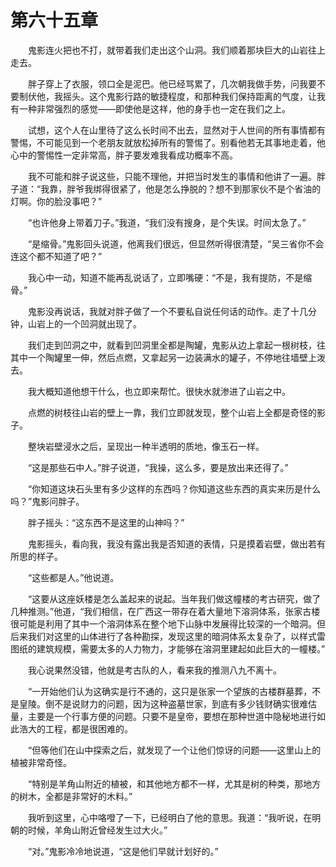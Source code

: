 # 第六十五章


　　鬼影连火把也不打，就带着我们走出这个山洞。我们顺着那块巨大的山岩往上走去。

　　胖子穿上了衣服，领口全是泥巴。他已经骂累了，几次朝我做手势，问我要不要制伏他，我摇头。这个鬼影行路的敏捷程度，和那种我们保持距离的气度，让我有一种非常强烈的感觉——即使他是这祥，他的身手也一定在我们之上。

　　试想，这个人在山里待了这么长时间不出去，显然对于人世间的所有事情都有警惕，不可能见到一个老朋友就放松掉所有的警惕了。别看他若无其事地走着，他心中的警惕性一定非常高，胖子要发难我看成功概率不高。

　　我不可能和胖子说这些，只能不理他，并把当时发生的事情和他讲了一遍。胖子道：“我靠，胖爷我绑得很紧了，他是怎么挣脱的？想不到那家伙不是个省油的灯啊。你的脸没事吧？”

　　“也许他身上带着刀子。”我道，“我们没有搜身，是个失误。时间太急了。”

　　“是缩骨。”鬼影回头说道，他离我们很远，但显然听得很清楚，“吴三省你不会连这个都不知道了吧？”

　　我心中一动，知道不能再乱说话了，立即嘴硬：“不是，我有提防，不是缩骨。”

　　鬼影没再说话，我就对胖子做了一个不要私自说任何话的动作。走了十几分钟，山岩上的一个凹洞就出现了。

　　我们走到凹洞之中，就看到凹洞里全都是陶罐，鬼影从边上拿起一根树枝，往其中一个陶罐里一伸，然后点燃，又拿起另一边装满水的罐子，不停地往墙壁上泼去。

　　我大概知道他想干什么，也立即来帮忙。很快水就渗进了山岩之中。

　　点燃的树枝往山岩的壁上一靠，我们立即就发现，整个山岩上全都是奇怪的影子。

　　整块岩壁浸水之后，呈现出一种半透明的质地，像玉石一样。

　　“这是那些石中人。”胖子说道，“我操，这么多，要是放出来还得了。”

　　“你知道这块石头里有多少这样的东西吗？你知道这些东西的真实来历是什么吗？”鬼影问胖子。

　　胖子摇头：“这东西不是这里的山神吗？”

　　鬼影摇头，看向我，我没有露出我是否知道的表情，只是摸着岩壁，做出若有所思的样子。

　　“这些都是人。”他说道。

　　“这要从这座妖楼是怎么盖起来的说起。当年我们做这幢楼的考古研究，做了几种推测。”他道，“我们相信，在广西这一带存在着大量地下溶洞体系，张家古楼很可能是利用了其中一个溶洞体系在整个地下山脉中发展得比较深的一个暗洞。但后来我们对这里的山体进行了各种勘探，发现这里的暗洞体系太复杂了，以样式雷图纸的建筑规模，需要太多的人力物力，才能够在溶洞里建起如此巨大的一幢楼。”

　　我心说果然没错，他就是考古队的人，看来我的推测八九不离十。

　　“一开始他们认为这确实是行不通的，这只是张家一个望族的古楼群墓葬，不是皇陵。倒不是说财力的问题，因为这种盗墓世家，到底有多少钱财确实很难估量，主要是一个行事方便的问题。只要不是皇帝，要想在那种世道中隐秘地进行如此浩大的工程，都是很困难的。

　　“但等他们在山中探索之后，就发现了一个让他们惊讶的问题——这里山上的植被非常奇怪。

　　“特别是羊角山附近的植被，和其他地方都不一样，尤其是树的种类，那地方的树木，全都是非常好的木料。”

　　我听到这里，心中咯噔了一下，已经明白了他的意思。我道：“我听说，在明朝的时候，羊角山附近曾经发生过大火。”

　　“对。”鬼影冷冷地说道，“这是他们早就计划好的。”

